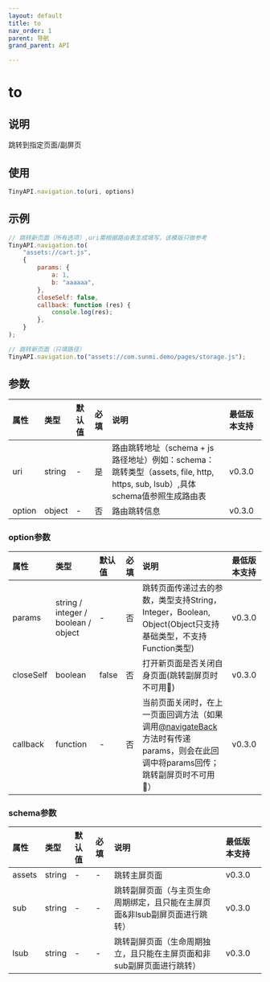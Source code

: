 ```yaml
---
layout: default
title: to
nav_order: 1
parent: 导航
grand_parent: API

---
```


# to
## 说明
跳转到指定页面/副屏页

## 使用
```javascript
TinyAPI.navigation.to(uri, options)
```

## 示例
```javascript
// 跳转新页面（所有选项）,uri需根据路由表生成填写，该模版只做参考
TinyAPI.navigation.to(
    "assets://cart.js",
    {
        params: {
            a: 1,
            b: "aaaaaa",
        },
        closeSelf: false,
        callback: function (res) {
            console.log(res);
        },
    }
);

// 跳转新页面（只填路径）
TinyAPI.navigation.to("assets://com.sunmi.demo/pages/storage.js");
```

## 参数

| 属性     | 类型     | 默认值 | 必填  | 说明                                                                                           | 最低版本支持 |
|:-------|:-------|:------|:----|:---------------------------------------------------------------------------------------------|:-----------|
| uri    | string | - | 是   | 路由跳转地址（schema + js路径地址）例如：schema：跳转类型（assets, file, http, https, sub, lsub）,具体schema值参照生成路由表 | v0.3.0 |
| option | object | - | 否   | 路由跳转信息                                                                                       | v0.3.0 |

### option参数

| 属性 | 类型                                  | 默认值 | 必填 | 说明                                                                                            | 最低版本支持 |
|:----|:------------------------------------|:------|:-----|:----------------------------------------------------------------------------------------------|:-----------|
| params | string / integer / boolean / object | - | 否 | 跳转页面传递过去的参数，类型支持String，Integer，Boolean, Object(Object只支持基础类型，不支持Function类型)                   | v0.3.0 |
| closeSelf | boolean                             | false | 否 | 打开新页面是否关闭自身页面(跳转副屏页时不可用🚫)                                                                    | v0.3.0 |
| callback | function                            | - | 否 | 当前页面关闭时，在上一页面回调方法（如果调用[@navigateBack](navigateBack)方法时有传递params，则会在此回调中将params回传；跳转副屏页时不可用🚫） | v0.3.0 |

### schema参数
| 属性     | 类型     | 默认值 | 必填  | 说明                                       | 最低版本支持 |
|:-------|:-------|:----|:----|:-----------------------------------------|:-----------|
| assets | string | -   | -   | 跳转主屏页面                                   | v0.3.0 |
| sub    | string | -   | -   | 跳转副屏页面（与主页生命周期绑定，且只能在主屏页面&非lsub副屏页面进行跳转） | v0.3.0 |
| lsub   | string | -   | -   | 跳转副屏页面（生命周期独立，且只能在主屏页面和非sub副屏页面进行跳转）     | v0.3.0 |

